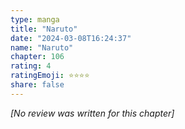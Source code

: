 ```yaml
---
type: manga
title: "Naruto"
date: "2024-03-08T16:24:37"
name: "Naruto"
chapter: 106
rating: 4
ratingEmoji: ⭐️⭐️⭐️⭐️
share: false
---
```


_[No review was written for this chapter]_
